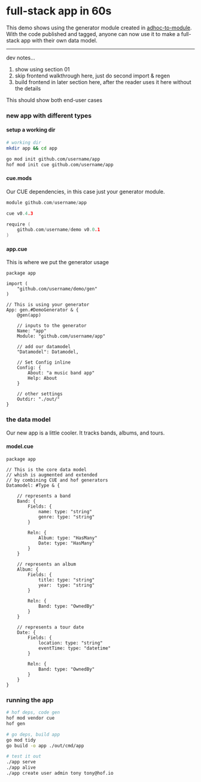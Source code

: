 # full-stack app in 60s

This demo shows using the generator module
created in [adhoc-to-module](../adhoc-to-module/).
With the code published and tagged,
anyone can now use it to make a
full-stack app with their own data model.

---
dev notes...

1. show using section 01
2. skip frontend walkthrough here, just do second import & regen
3. build frontend in later section here, after the reader uses it here without the details

This should show both end-user cases


### new app with different types

#### setup a working dir

```sh
# working dir
mkdir app && cd app

go mod init github.com/username/app
hof mod init cue github.com/username/app
```

#### cue.mods

Our CUE dependencies, in this case
just your generator module.

```go
module github.com/username/app

cue v0.4.3

require (
	github.com/username/demo v0.0.1
)
```

#### app.cue

This is where we put the generator usage

```cue
package app

import (
	"github.com/username/demo/gen"
)

// This is using your generator
App: gen.#DemoGenerator & {
	@gen(app)

	// inputs to the generator
	Name: "app"
	Module: "github.com/username/app"

	// add our datamodel
	"Datamodel": Datamodel,

	// Set Config inline
	Config: {
		About: "a music band app"
		Help: About
	}

	// other settings
	Outdir: "./out/"
}
```

### the data model

Our new app is a little cooler.
It tracks bands, albums, and tours.

#### model.cue

```cue
package app

// This is the core data model
// whish is augmented and extended
// by combining CUE and hof generators
Datamodel: #Type & {

	// represents a band
	Band: {
		Fields: {
			name: type: "string"
			genre: type: "string"
		}

		Reln: {
			Album: type: "HasMany"
			Date: type: "HasMany"
		}
	}

	// represents an album
	Album: {
		Fields: {
			title: type: "string"
			year:  type: "string"
		}

		Reln: {
			Band: type: "OwnedBy"
		}
	}

	// represents a tour date
	Date: {
		Fields: {
			location: type: "string"
			eventTime: type: "datetime"
		}

		Reln: {
			Band: type: "OwnedBy"
		}
	}
}
```

### running the app

```sh
# hof deps, code gen
hof mod vendor cue
hof gen

# go deps, build app
go mod tidy
go build -o app ./out/cmd/app

# test it out
./app serve
./app alive
./app create user admin tony tony@hof.io
```
